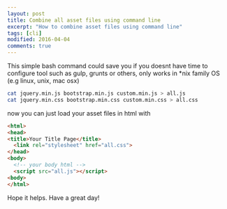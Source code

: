 ```yaml
---
layout: post
title: Combine all asset files using command line
excerpt: "How to combine asset files using command line"
tags: [cli]
modified: 2016-04-04
comments: true
---
```

This simple bash command could save you if you doesnt have time to configure tool such as gulp, grunts or others, only works in *nix family OS (e.g linux, unix, mac osx)

~~~bash
cat jquery.min.js bootstrap.min.js custom.min.js > all.js
cat jquery.min.css bootstrap.min.css custom.min.css > all.css
~~~

now you can just load your asset files in html with

~~~html
<html>
<head>
<title>Your Title Page</title>
  <link rel="stylesheet" href="all.css">
</head>
<body>
  <!-- your body html -->
  <script src="all.js"></script>
<body>
</html>
~~~ 

Hope it helps. Have a great day!
